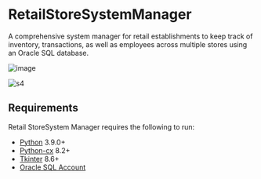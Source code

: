 # RetailStoreSystemManager

A comprehensive system manager for retail establishments to keep track of inventory, transactions, as well as employees across multiple stores using an Oracle SQL database.


![image](https://user-images.githubusercontent.com/95326699/179998511-68789411-129e-42cb-bc40-9e5c12a98121.png)

![s4](https://user-images.githubusercontent.com/95326699/166131954-63d0ac3a-da1a-4487-a421-6a667f29b9a5.png)


Requirements
------------

Retail StoreSystem Manager requires the following to run:

  * [Python][py] 3.9.0+
  * [Python-cx][pycx] 8.2+
  * [Tkinter][tk] 8.6+
  * [Oracle SQL Account][oc]


[py]: https://www.python.org/
[pycx]: https://oracle.github.io/python-cx_Oracle/
[tk]: http://tkdocs.com/
[oc]: https://profile.oracle.com/myprofile/account/create-account.jspx/
